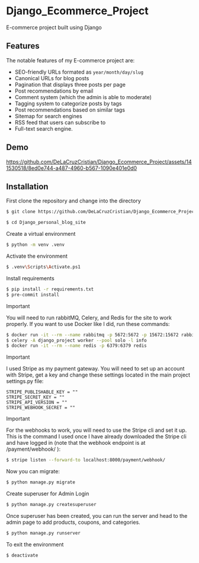 # Django_Ecommerce_Project
E-commerce project built using Django

## Features
The notable features of my E-commerce project are:
-  SEO-friendly URLs formated as `year/month/day/slug`
-  Canonical URLs for blog posts
-  Pagination that displays three posts per page
-  Post recommendations by email
-  Comment system (which the admin is able to moderate)
-  Tagging system to categorize posts by tags
-  Post recommendations based on similar tags
-  Sitemap for search engines
-  RSS feed that users can subscribe to
-  Full-text search engine.

## Demo 
https://github.com/DeLaCruzCristian/Django_Ecommerce_Project/assets/141530518/8ed0e744-a487-4960-b567-1090e401e0d0

## Installation
First clone the repository and change into the directory
```bash
$ git clone https://github.com/DeLaCruzCristian/Django_Ecommerce_Project.git
```
```bash
$ cd Django_personal_blog_site
```
Create a virtual environment
```bash
$ python -m venv .venv
```
Activate the environment
```bash
$ .venv\Scripts\Activate.ps1
```
Install requirements
```bash
$ pip install -r requirements.txt
$ pre-commit install
```

> [!IMPORTANT]
> You will need to run rabbitMQ, Celery, and Redis for the site to work properly. If you want to use Docker like I did, run these commands:
```bash
$ docker run -it --rm --name rabbitmq -p 5672:5672 -p 15672:15672 rabbitmq:management
$ celery -A django_project worker --pool solo -l info
$ docker run -it --rm --name redis -p 6379:6379 redis
```
> [!IMPORTANT]
> I used Stripe as my payment gateway. You will need to set up an account with Stripe, get a key and change these settings located in the
> main project settings.py file:
```
STRIPE_PUBLISHABLE_KEY = ""
STRIPE_SECRET_KEY = ""
STRIPE_API_VERSION = ""
STRIPE_WEBHOOK_SECRET = ""
```
> [!IMPORTANT]
> For the webhooks to work, you will need to use the Stripe cli and set it up. This is the command I used once I have already downloaded
> the Stripe cli and have logged in (note that the webhook endpoint is at /payment/webhook/ ):
```bash
$ stripe listen --forward-to localhost:8000/payment/webhook/
```

Now you can migrate:
```bash
$ python manage.py migrate
```
Create superuser for Admin Login
```bash
$ python manage.py createsuperuser
```
Once superuser has been created, you can run the server and head to the admin page to add products, coupons, and categories.
```bash
$ python manage.py runserver
```
To exit the environment
```bash
$ deactivate
```
